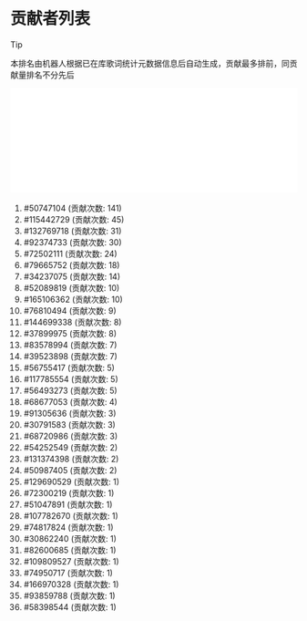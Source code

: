 # 贡献者列表

> [!TIP]
> 本排名由机器人根据已在库歌词统计元数据信息后自动生成，贡献最多排前，同贡献量排名不分先后

![贡献者头像画廊](./CONTRIBUTORS.svg)

1. #50747104 (贡献次数: 141)
2. #115442729 (贡献次数: 45)
3. #132769718 (贡献次数: 31)
4. #92374733 (贡献次数: 30)
5. #72502111 (贡献次数: 24)
6. #79665752 (贡献次数: 18)
7. #34237075 (贡献次数: 14)
8. #52089819 (贡献次数: 10)
9. #165106362 (贡献次数: 10)
10. #76810494 (贡献次数: 9)
11. #144699338 (贡献次数: 8)
12. #37899975 (贡献次数: 8)
13. #83578994 (贡献次数: 7)
14. #39523898 (贡献次数: 7)
15. #56755417 (贡献次数: 5)
16. #117785554 (贡献次数: 5)
17. #56493273 (贡献次数: 5)
18. #68677053 (贡献次数: 4)
19. #91305636 (贡献次数: 3)
20. #30791583 (贡献次数: 3)
21. #68720986 (贡献次数: 3)
22. #54252549 (贡献次数: 2)
23. #131374398 (贡献次数: 2)
24. #50987405 (贡献次数: 2)
25. #129690529 (贡献次数: 1)
26. #72300219 (贡献次数: 1)
27. #51047891 (贡献次数: 1)
28. #107782670 (贡献次数: 1)
29. #74817824 (贡献次数: 1)
30. #30862240 (贡献次数: 1)
31. #82600685 (贡献次数: 1)
32. #109809527 (贡献次数: 1)
33. #74950717 (贡献次数: 1)
34. #166970328 (贡献次数: 1)
35. #93859788 (贡献次数: 1)
36. #58398544 (贡献次数: 1)
